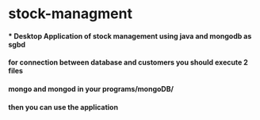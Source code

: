 # stock-managment
#### * Desktop Application of stock management using java and mongodb as sgbd 
#### for connection between database and customers you should execute 2 files  
#### mongo and  mongod in your **programs/mongoDB/** 
#### then you can use the application 
